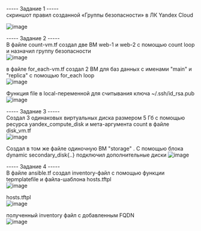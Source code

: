 ----- Задание 1 -----   
скриншот правил созданной «Группы безопасности» в ЛК Yandex Cloud     

![image](https://github.com/user-attachments/assets/527ba38a-2ee4-4c43-8c2f-d6d35ecd6c5e)

----- Задание 2 -----     
 В файле count-vm.tf создал две ВМ web-1 и web-2 с помощью count loop и назначил группу безопасности    
 ![image](https://github.com/user-attachments/assets/6c42f372-d741-46ad-993d-ae97b40bb9a7)

 в файле for_each-vm.tf создал 2 ВМ для баз данных с именами "main" и "replica" с помощью for_each loop    
 ![image](https://github.com/user-attachments/assets/30d97c20-1937-43f3-8536-d9f316423873)

 Функция file в local-переменной для считывания ключа ~/.ssh/id_rsa.pub   
 ![image](https://github.com/user-attachments/assets/96d44f39-3a29-447a-b0a4-b80480232803)

 ----- Задание 3 -----    
 Создал 3 одинаковых виртуальных диска размером 5 Гб с помощью ресурса yandex_compute_disk и мета-аргумента count в файле disk_vm.tf    
 ![image](https://github.com/user-attachments/assets/d17ae512-9481-4ad2-b6c5-cb40cc3c5c5b)

 Создал в том же файле одиночную ВМ "storage" . С помощью блока dynamic secondary_disk{..} подключил дополнительные диски
![image](https://github.com/user-attachments/assets/91d4bd4f-9bc0-46b7-b0df-d210bd514869)

 ----- Задание 4 -----     
 В файле ansible.tf создал inventory-файл с помощью функции tepmplatefile и файла-шаблона hosts.tftpl    
 ![image](https://github.com/user-attachments/assets/bcf300c0-19d2-4001-9919-f23d99c2c07d)

 hosts.tftpl     
 ![image](https://github.com/user-attachments/assets/93b0fb8d-0ed7-49c2-a895-e4bc77829aa3)   

 полученный inventory файл c добавленным FQDN   
 ![image](https://github.com/user-attachments/assets/46afce47-95a3-462e-aec3-5cc097029252)









